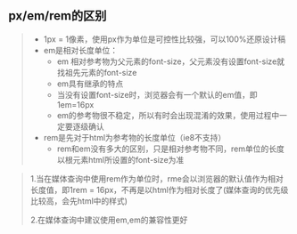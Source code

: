 ## px/em/rem的区别

> - 1px = 1像素，使用px作为单位是可控性比较强，可以100%还原设计稿
> - em是相对长度单位：
>   - em 相对参考物为父元素的font-size，父元素没有设置font-size就找祖先元素的font-size
>   - em具有继承的特点
>   - 当没有设置font-size时，浏览器会有一个默认的em值，即1em=16px
>   - em的参考物很不稳定，所以有时会出现混淆的效果，使用过程中一定要逐级确认
> - rem是先对于html为参考物的长度单位（ie8不支持）
>   - rem和em没有多大的区别，只是相对参考物不同，rem单位的长度以根元素html所设置的font-size为准



> 1.当在媒体查询中使用rem作为单位时，rme会以浏览器的默认值作为相对长度值，即1rem = 16px，不再是以html作为相对长度了(媒体查询的优先级比较高，会先html中的样式)
>
> 2.在媒体查询中建议使用em,em的兼容性更好

